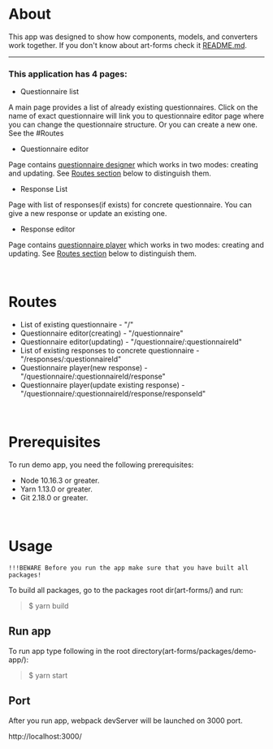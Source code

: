 # **About**

This app was designed to show how components, models, and converters work together. If you don't know about art-forms check it [README.md](http://blabla, "@art-forms").
***
### **This application has 4 pages:**
* Questionnaire list

A main page provides a list of already existing questionnaires. Click on the name of exact questionnaire will link you to questionnaire editor page where you can change the questionnaire structure. Or you can create a new one. See the #Routes

* Questionnaire editor

Page contains [questionnaire designer](https://github.com/Artezio/ART-FORMS/blob/master/packages/designer/README.md "@art-forms/designer") which works in two modes: creating and updating. See [Routes section](#Routes) below to distinguish them.

* Response List

Page with list of responses(if exists) for concrete questionnaire. You can give a new response or update an existing one.

* Response editor

Page contains [questionnaire player](https://github.com/Artezio/ART-FORMS/blob/master/packages/player/README.md "@art-forms/player") which works in two modes: creating and updating. See [Routes section](#Routes) below to distinguish them.

&nbsp;
# Routes

* List of existing questionnaire - "/"
* Questionnaire editor(creating) - "/questionnaire"
* Questionnaire editor(updating) - "/questionnaire/:questionnaireId"
* List of existing responses to concrete questionnaire - "/responses/:questionnaireId"
* Questionnaire player(new response) - "/questionnaire/:questionnaireId/response"
* Questionnaire player(update existing response) - "/questionnaire/:questionnaireId/response/responseId"

&nbsp;
# Prerequisites
To run demo app, you need the following prerequisites:
* Node 10.16.3 or greater.
* Yarn 1.13.0 or greater.
* Git 2.18.0 or greater.


&nbsp;
# Usage

```
!!!BEWARE Before you run the app make sure that you have built all packages!
```

To build all packages, go to the packages root dir(art-forms/) and run:
> $ yarn build

## Run app
To run app type following in the root directory(art-forms/packages/demo-app/):
>$ yarn start

## Port
After you run app, webpack devServer will be launched on 3000 port.

http://localhost:3000/